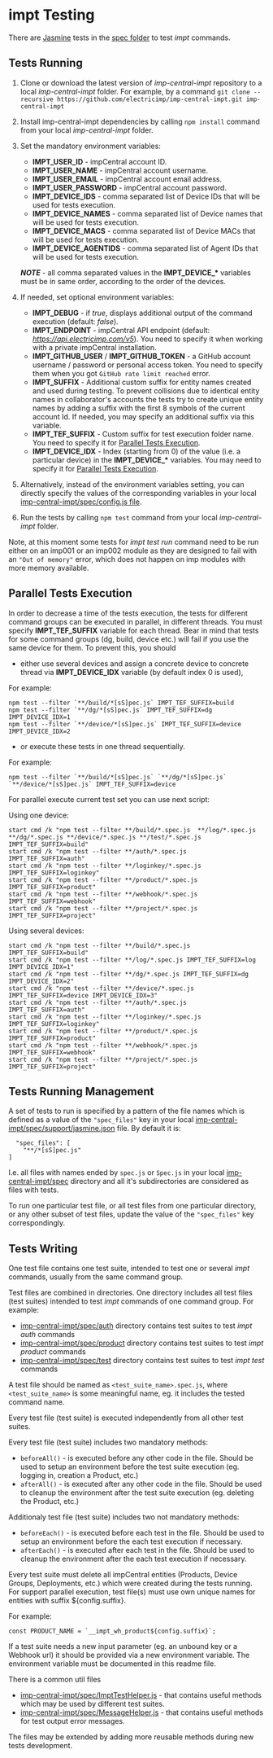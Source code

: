 # impt Testing #

There are [Jasmine](https://www.npmjs.com/package/jasmine) tests in the [spec folder](../spec) to test *impt* commands.

## Tests Running ##

1. Clone or download the latest version of *imp-central-impt* repository to a local *imp-central-impt* folder. For example, by a command `git clone --recursive https://github.com/electricimp/imp-central-impt.git imp-central-impt`
1. Install imp-central-impt dependencies by calling `npm install` command from your local *imp-central-impt* folder.
1. Set the mandatory environment variables:
    - **IMPT_USER_ID** - impCentral account ID.
    - **IMPT_USER_NAME** - impCentral account username.
    - **IMPT_USER_EMAIL** - impCentral account email address.
    - **IMPT_USER_PASSWORD** - impCentral account password.
    - **IMPT_DEVICE_IDS** - comma separated list of Device IDs that will be used for tests execution.
    - **IMPT_DEVICE_NAMES** - comma separated list of Device names that will be used for tests execution.
    - **IMPT_DEVICE_MACS** - comma separated list of Device MACs that will be used for tests execution.
    - **IMPT_DEVICE_AGENTIDS** - comma separated list of Agent IDs that will be used for tests execution.
    
    ***NOTE*** - all comma separated values in the **IMPT_DEVICE_\*** variables must be in same order, according to the order of the devices.
1. If needed, set optional environment variables:
    - **IMPT_DEBUG** - if *true*, displays additional output of the command execution (default: *false*).
    - **IMPT_ENDPOINT** - impCentral API endpoint (default: *https://api.electricimp.com/v5*). You need to specify it when working with a private impCentral installation.
    - **IMPT_GITHUB_USER** / **IMPT_GITHUB_TOKEN** - a GitHub account username / password or personal access token. You need to specify them when you got `GitHub rate limit reached` error.
    - **IMPT_SUFFIX** - Additional custom suffix for entity names created and used during testing. To prevent collisions due to identical entity names in collaborator's accounts the tests try to create unique entity names by adding a suffix with the first 8 symbols of the current account Id. If needed, you may specify an additional suffix via this variable.
    - **IMPT_TEF_SUFFIX** - Custom suffix for test execution folder name. You need to specify it for [Parallel Tests Execution](#parallel-tests-execution).
    - **IMPT_DEVICE_IDX** - Index (starting from 0) of the value (i.e. a particular device) in the **IMPT_DEVICE_\*** variables. You may need to specify it for [Parallel Tests Execution](#parallel-tests-execution).
1. Alternatively, instead of the environment variables setting, you can directly specify the values of the corresponding variables in your local [imp-central-impt/spec/config.js file](../spec/config.js).
1. Run the tests by calling `npm test` command from your local *imp-central-impt* folder.

Note, at this moment some tests for *impt test run* command need to be run either on an imp001 or an imp002 module as they are designed to fail with an `"Out of memory"` error, which does not happen on imp modules with more memory available.

## Parallel Tests Execution ##

In order to decrease a time of the tests execution, the tests for different command groups can be executed in parallel, in different threads. You must specify **IMPT_TEF_SUFFIX** variable for each thread.
Bear in mind that tests for some command groups (dg, build, device etc.) will fail if you use the same device for them. To prevent this, you should
- either use several devices and assign a concrete device to concrete thread via **IMPT_DEVICE_IDX** variable (by default index 0 is used),

For example:

    npm test --filter `**/build/*[sS]pec.js` IMPT_TEF_SUFFIX=build
    npm test --filter `**/dg/*[sS]pec.js` IMPT_TEF_SUFFIX=dg IMPT_DEVICE_IDX=1  
    npm test --filter `**/device/*[sS]pec.js` IMPT_TEF_SUFFIX=device IMPT_DEVICE_IDX=2  

- or execute these tests in one thread sequentially.

For example:
    
    npm test --filter `**/build/*[sS]pec.js` `**/dg/*[sS]pec.js` `**/device/*[sS]pec.js` IMPT_TEF_SUFFIX=device  
 

For parallel execute current test set you can use next script:

Using one device:

    start cmd /k "npm test --filter **/build/*.spec.js  **/log/*.spec.js **/dg/*.spec.js **/device/*.spec.js **/test/*.spec.js IMPT_TEF_SUFFIX=build"
    start cmd /k "npm test --filter **/auth/*.spec.js IMPT_TEF_SUFFIX=auth"
    start cmd /k "npm test --filter **/loginkey/*.spec.js IMPT_TEF_SUFFIX=loginkey"
    start cmd /k "npm test --filter **/product/*.spec.js IMPT_TEF_SUFFIX=product" 
    start cmd /k "npm test --filter **/webhook/*.spec.js IMPT_TEF_SUFFIX=webhook"
    start cmd /k "npm test --filter **/project/*.spec.js IMPT_TEF_SUFFIX=project"

Using several devices:

    start cmd /k "npm test --filter **/build/*.spec.js  IMPT_TEF_SUFFIX=build"
    start cmd /k "npm test --filter **/log/*.spec.js IMPT_TEF_SUFFIX=log IMPT_DEVICE_IDX=1"
    start cmd /k "npm test --filter **/dg/*.spec.js IMPT_TEF_SUFFIX=dg IMPT_DEVICE_IDX=2"
    start cmd /k "npm test --filter **/device/*.spec.js IMPT_TEF_SUFFIX=device IMPT_DEVICE_IDX=3"
    start cmd /k "npm test --filter **/auth/*.spec.js IMPT_TEF_SUFFIX=auth"
    start cmd /k "npm test --filter **/loginkey/*.spec.js IMPT_TEF_SUFFIX=loginkey"
    start cmd /k "npm test --filter **/product/*.spec.js IMPT_TEF_SUFFIX=product" 
    start cmd /k "npm test --filter **/webhook/*.spec.js IMPT_TEF_SUFFIX=webhook"
    start cmd /k "npm test --filter **/project/*.spec.js IMPT_TEF_SUFFIX=project"

## Tests Running Management ##

A set of tests to run is specified by a pattern of the file names which is defined as a value of the `"spec_files"` key in your local [imp-central-impt/spec/support/jasmine.json](../spec/support/jasmine.json) file. By default it is:
```
  "spec_files": [
    "**/*[sS]pec.js"
]
```
I.e. all files with names ended by `spec.js` or `Spec.js` in your local [imp-central-impt/spec](../spec) directory and all it's subdirectories are considered as files with tests.

To run one particular test file, or all test files from one particular directory, or any other subset of test files, update the value of the `"spec_files"` key correspondingly.

## Tests Writing ##

One test file contains one test suite, intended to test one or several *impt* commands, usually from the same command group.

Test files are combined in directories. One directory includes all test files (test suites) intended to test *impt* commands of one command group. For example:
- [imp-central-impt/spec/auth](../spec/auth) directory contains test suites to test *impt auth* commands
- [imp-central-impt/spec/product](../spec/product) directory contains test suites to test *impt product* commands
- [imp-central-impt/spec/test](../spec/test) directory contains test suites to test *impt test* commands

A test file should be named as `<test_suite_name>.spec.js`, where `<test_suite_name>` is some meaningful name, eg. it includes the tested command name.

Every test file (test suite) is executed independently from all other test suites.

Every test file (test suite) includes two mandatory methods:
- `beforeAll()` - is executed before any other code in the file. Should be used to setup an environment before the test suite execution (eg. logging in, creation a Product, etc.)
- `afterAll()` - is executed after any other code in the file. Should be used to cleanup the environment after the test suite execution (eg. deleting the Product, etc.)

Additionaly test file (test suite) includes two not mandatory methods:
- `beforeEach()` - is executed before each test in the file. Should be used to setup an environment before the each test execution if necessary.
- `afterEach()` - is executed after each test in the file. Should be used to cleanup the environment after the each test execution if necessary.

Every test suite must delete all impCentral entities (Products, Device Groups, Deployments, etc.) which were created during the tests running. For support parallel execution, test file(s) must use own unique names for entities with suffix ${config.suffix}.

For example:

    const PRODUCT_NAME = `__impt_wh_product${config.suffix}`;
    
If a test suite needs a new input parameter (eg. an unbound key or a Webhook url) it should be provided via a new environment variable. The environment variable must be documented in this readme file.

There is a common util files
- [imp-central-impt/spec/ImptTestHelper.js](../spec/ImptTestHelper.js) - that contains useful methods which may be used by different test suites. 
- [imp-central-impt/spec/MessageHelper.js](../spec/MessageHelper.js) - that contains useful methods for test output error messages.

The files may be extended by adding more reusable methods during new tests development.

